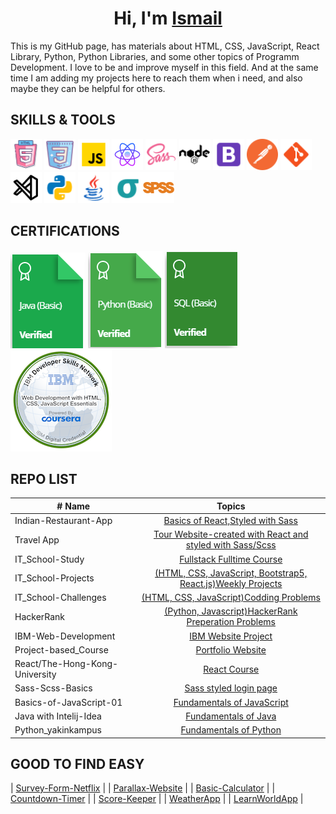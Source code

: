 <h1 align="center">Hi, I'm <a href="https://i-bilge.github.io/Ismail-Bilge/" target="_blank">Ismail</a></h1>
This is my GitHub page, has materials about HTML, CSS, JavaScript, React Library, Python, Python Libraries, and some other topics of Programm Development. I love to be and improve myself in this field. And at the same time I am adding my projects here to reach them when i need, and also maybe they can be helpful for others.

## SKILLS & TOOLS
<img src="./images/icons8-html-5-48.png" alt="HTML5" style="width:50px;"/> <img src="./images/icons8-css3-48.png" alt="CSS3" style="width:50px;"/> <img src="./images/icons8-javascript-48.png" alt="JavaScript" style="width:50px;"/> <img src="./images/icons8-react-50.png" alt="React" style="width:50px;"/> <img src="./images/icons8-sass-48.png" alt="Sass" style="width:50px;"/> <img src="./images/icons8-nodejs-48.png" alt="Node.js" style="width:50px;"/> <img src="./images/icons8-bootstrap-48.png" alt="Bootstrap" style="width:50px;"/> <img src="./images/icons8-postman-48.png" alt="Postman" style="width:50px;"/> <img src="./images/icons8-git-48.png" alt="Git" style="width:50px;"/> <img src="./images/7417366_vs%20code_visual%20studio%20code_logo_code_icon.png" alt="VSCode" style="width:50px;"/> <img src="./images/icons8-python-48.png" alt="Python" style="width:50px;"/> <img src="./images/icons8-java-48.png" alt="java" style="width:50px;"/> <img src="./images/icons8-sigma-48.png" alt="6SigmaLean" style="width:50px;"/><img src="./images/icons8-spss-50.png" alt="SPSS" style="width:50px;"/>

## CERTIFICATIONS


<a href="https://www.hackerrank.com/certificates/493033f61fbb" target="_blank">![Java](./images/Java%20HR.png)</a>
<a href="https://www.hackerrank.com/certificates/334ebd496eef" target="_blank">![Python](./images/Py%20HR.PNG)</a>
<a href="https://www.hackerrank.com/certificates/743852a5bd72" target="_blank">![SQL](./images/SQL%20HR.PNG)</a>
<a href="https://www.credly.com/badges/cca372f0-4714-4ad5-9c30-890361c1b432/public_url" target="_blank">![IBM Web](./images/web-development-with-html-css-javascript-essentials.png)</a>


## REPO LIST
| # Name                  |                                                    Topics                                                                                 |
| ----------------------- | :---------------------------------------------------------------------------------------------------------------------------------------: |
| Indian-Restaurant-App   |[Basics of React,Styled with Sass](https://github.com/i-bilge/Indian-Restaurant-App)                                                       |
| Travel App              |[Tour Website-created with React and styled with Sass/Scss](https://github.com/i-bilge/travel-app)                                         |
| IT_School-Study         |[Fullstack Fulltime Course](https://github.com/i-bilge/Clarusway_IT_School---FS-DE-02-EN-Study)                                            |
| IT_School-Projects      |[(HTML, CSS, JavaScript, Bootstrap5, React.js)Weekly Projects](https://github.com/i-bilge/Clarusway_IT_School-Projects)                    |
| IT_School-Challenges    |[(HTML, CSS, JavaScript)Codding Problems](https://github.com/i-bilge/Clarusway_IT_School-Codding_Challenges)                               |
| HackerRank              |[(Python, Javascript)HackerRank Preperation Problems](https://github.com/i-bilge/HackerRank)                                               |
| IBM-Web-Development     |[IBM Website Project](https://github.com/i-bilge/IBM---Web-Development-Course)                                                             |
| Project-based_Course    |[Portfolio Website](https://github.com/i-bilge/Coursera_Project-based_Course_Website)                                                      |
| React/The-Hong-Kong-University|[React Course](https://github.com/i-bilge/React---The-Hong-Kong-University-of-Science-)                                              |
| Sass-Scss-Basics        |[Sass styled login page](https://github.com/i-bilge/Sass-Scss-Basics)                                                   |
| Basics-of-JavaScript-01 |[Fundamentals of JavaScript](https://github.com/i-bilge/Basics-of-JavaScript-01)                                                           |
| Java with Intelij-Idea  |[Fundamentals of Java](https://github.com/i-bilge/Java-Course-in-Intelij-Idea-Projects)                                                    |
| Python_yakinkampus      |[Fundamentals of Python](https://github.com/i-bilge/Python_yakinkampus)                                                                    |


## GOOD TO FIND EASY
| [Survey-Form-Netflix](https://github.com/i-bilge/Survey-Form-Netflix)                                                                                               |
| [Parallax-Website](https://github.com/i-bilge/Parallax-Website)                                                                                                     |
| [Basic-Calculator](https://github.com/i-bilge/Basic-Calculator)                                                                                                     |
| [Countdown-Timer](https://github.com/i-bilge/JS-Countdown-Timer)                                                                                                    |
| [Score-Keeper](https://github.com/i-bilge/Ping-Pong-Score-Keeper)                                                                                                   |
| [WeatherApp](https://github.com/i-bilge/Weather-App)                                                                                                                |
| [LearnWorldApp](https://github.com/i-bilge/Learning-Countries-App)                                                                                                  |
